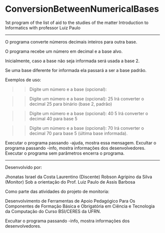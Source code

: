 # ConversionBetweenNumericalBases
1st program of the list of aid to the studies of the matter Introduction to Informatics with professor Luiz Paulo

-------------------------------------------------------------------------
O programa converte números decimais inteiros para outra base.

O programa recebe um número em decimal e a base alvo.

Inicialmente, caso a base não seja informada será usada a base 2.

Se uma base diferente for informada ela passará a ser a base padrão.

Exemplos de uso:
>> Digite um número e a base (opcional): <decimal> <base>

>> Digite um número e a base (opcional): 25
Irá converter o decimal 25 para binário (base 2, padrão)

>> Digite um número e a base (opcional): 40 5
Irá converter o decimal 40 para base 5

>> Digite um número e a base (opcional): 70
Irá converter o decimal 70 para base 5 (última base informada).

Executar o programa passando -ajuda, mostra essa mensagem.
Excultar o programa passando -info, mostra informações dos desenvolvedores.
Executar o programa sem parâmetros encerra o programa.

-------------------------------------------------------------------------

Desenvolvido por:

Jhonatas Israel da Costa Laurentino (Discente) 
Robson Agripino da Silva (Monitor)
Sob a orientação do Prof. Luiz Paulo de Assis Barbosa

Como parte das atividades do projeto de monitoria:

Desenvolvimento de Ferramentas de Apoio Pedagógico Para
Os Componentes de Formação Básica e Obrigatória em Ciência
e Tecnologia da Computação do Curso BSI/CERES da UFRN.

Excultar o programa passando -info, mostra informações dos desenvolvedores.
